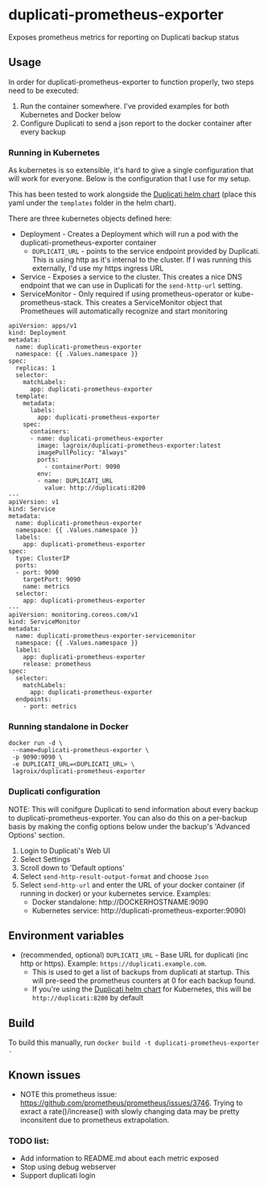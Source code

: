 # duplicati-prometheus-exporter
Exposes prometheus metrics for reporting on Duplicati backup status

## Usage

In order for duplicati-prometheus-exporter to function properly, two steps need to be executed:
1. Run the container somewhere. I've provided examples for both Kubernetes and Docker below
2. Configure Duplicati to send a json report to the docker container after every backup

###  Running in Kubernetes

As kubernetes is so extensible, it's hard to give a single configuration that will work for everyone. Below is the configuration that I use for my setup. 

This has been tested to work alongside the [Duplicati helm chart](https://artifacthub.io/packages/helm/k8s-at-home/duplicati) (place this yaml under the `templates` folder in the helm chart).

There are three kubernetes objects defined here:
* Deployment - Creates a Deployment which will run a pod with the duplicati-prometheus-exporter container
    * `DUPLICATI_URL` - points to the service endpoint provided by Duplicati. This is using http as it's internal to the cluster. If I was running this externally, I'd use my https ingress URL
* Service - Exposes a service to the cluster. This creates a nice DNS endpoint that we can use in Duplicati for the `send-http-url` setting.
* ServiceMonitor - Only required if using prometheus-operator or kube-prometheus-stack. This creates a ServiceMonitor object that Prometheues will automatically recognize and start monitoring

```
apiVersion: apps/v1
kind: Deployment
metadata:
  name: duplicati-prometheus-exporter
  namespace: {{ .Values.namespace }}
spec:
  replicas: 1
  selector:
    matchLabels:
      app: duplicati-prometheus-exporter
  template:
    metadata:
      labels:
        app: duplicati-prometheus-exporter
    spec:
      containers:
      - name: duplicati-prometheus-exporter
        image: lagroix/duplicati-prometheus-exporter:latest
        imagePullPolicy: "Always"
        ports:
          - containerPort: 9090
        env:
        - name: DUPLICATI_URL
          value: http://duplicati:8200
---
apiVersion: v1
kind: Service
metadata:
  name: duplicati-prometheus-exporter
  namespace: {{ .Values.namespace }}
  labels:
    app: duplicati-prometheus-exporter
spec:
  type: ClusterIP
  ports:
  - port: 9090
    targetPort: 9090
    name: metrics
  selector:
    app: duplicati-prometheus-exporter
---
apiVersion: monitoring.coreos.com/v1
kind: ServiceMonitor
metadata:
  name: duplicati-prometheus-exporter-servicemonitor
  namespace: {{ .Values.namespace }}
  labels:
    app: duplicati-prometheus-exporter
    release: prometheus
spec:
  selector:
    matchLabels:
      app: duplicati-prometheus-exporter
  endpoints:
    - port: metrics
```

###  Running standalone in Docker

```
docker run -d \
 --name=duplicati-prometheus-exporter \
 -p 9090:9090 \
 -e DUPLICATI_URL=<DUPLICATI_URL> \
 lagroix/duplicati-prometheus-exporter

```

### Duplicati configuration

NOTE: This will conifgure Duplicati to send information about every backup to duplicati-prometheus-exporter. You can also do this on a per-backup basis by making the config options below under the backup's 'Advanced Options' section.

1. Login to Duplicati's Web UI
2. Select Settings
3. Scroll down to 'Default options'
4. Select `send-http-result-output-format` and choose `Json`
5. Select `send-http-url` and enter the URL of your docker container (if running in docker) or your kubernetes service. Examples:
    * Docker standalone: http://DOCKERHOSTNAME:9090
    * Kubernetes service: http://duplicati-prometheus-exporter:9090)


## Environment variables

* (recommended, optional) `DUPLICATI_URL` - Base URL for duplicati (inc http or https). Example: `https://duplicati.example.com`.
    * This is used to get a list of backups from duplicati at startup. This will pre-seed the prometheus counters at 0 for each backup found.
    * If you're using the [Duplicati helm chart](https://artifacthub.io/packages/helm/k8s-at-home/duplicati) for Kubernetes, this will be `http://duplicati:8200` by default



## Build

To build this manually, run `docker build -t duplicati-prometheus-exporter .`


## Known issues
* NOTE this prometheus issue: https://github.com/prometheus/prometheus/issues/3746. Trying to exract a rate()/increase() with slowly changing data may be pretty inconsitent due to prometheus extrapolation.



### TODO list:
* Add information to README.md about each metric exposed
* Stop using debug webserver
* Support duplicati login
